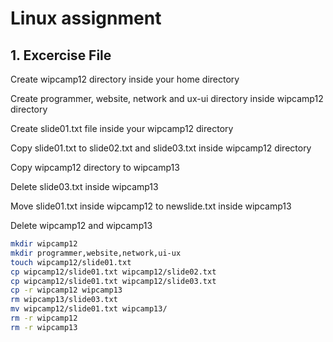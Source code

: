 # Linux assignment

## 1. Excercise File
Create wipcamp12 directory inside your home directory


Create programmer, website, network and ux-ui directory inside wipcamp12 directory


Create slide01.txt file inside your wipcamp12 directory


Copy slide01.txt to slide02.txt and slide03.txt inside wipcamp12 directory


Copy wipcamp12 directory to wipcamp13


Delete slide03.txt inside wipcamp13

Move slide01.txt inside wipcamp12 to newslide.txt inside wipcamp13

Delete wipcamp12 and wipcamp13

```bash
mkdir wipcamp12
mkdir programmer,website,network,ui-ux
touch wipcamp12/slide01.txt
cp wipcamp12/slide01.txt wipcamp12/slide02.txt
cp wipcamp12/slide01.txt wipcamp12/slide03.txt
cp -r wipcamp12 wipcamp13
rm wipcamp13/slide03.txt
mv wipcamp12/slide01.txt wipcamp13/
rm -r wipcamp12
rm -r wipcamp13


